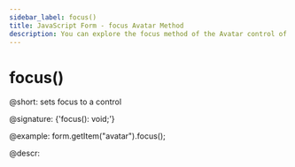 ```yaml
---
sidebar_label: focus()
title: JavaScript Form - focus Avatar Method 
description: You can explore the focus method of the Avatar control of Form in the documentation of the DHTMLX JavaScript UI library. Browse developer guides and API reference, try out code examples and live demos, and download a free 30-day evaluation version of DHTMLX Suite.
---
```


# focus()

@short: sets focus to a control 

@signature: {'focus(): void;'}

@example:
form.getItem("avatar").focus();

@descr:
